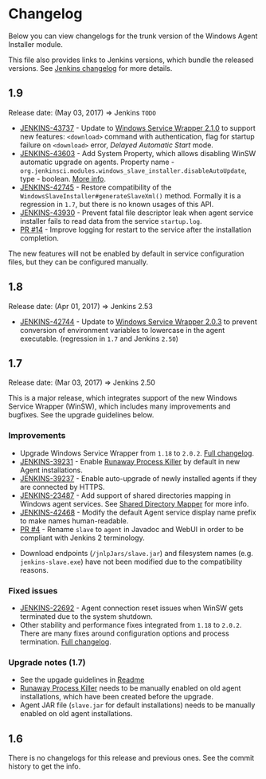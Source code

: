 Changelog
====

Below you can view changelogs for the trunk version of the Windows Agent Installer module.

This file also provides links to Jenkins versions, which bundle the released versions.
See [Jenkins changelog](https://jenkins.io/changelog/) for more details.

## 1.9

Release date: (May 03, 2017) => Jenkins `TODO`

* [JENKINS-43737](https://issues.jenkins-ci.org/browse/JENKINS-43737) -
Update to [Windows Service Wrapper 2.1.0](https://github.com/kohsuke/winsw/blob/master/CHANGELOG.md#210) to support new features: `<download>` command with authentication, flag for startup failure on `<download>` error, _Delayed Automatic Start_ mode.
* [JENKINS-43603](https://issues.jenkins-ci.org/browse/JENKINS-43603) -
Add System Property, which allows disabling WinSW automatic upgrade on agents.
Property name - `org.jenkinsci.modules.windows_slave_installer.disableAutoUpdate`, type - boolean. 
[More info](README.md#disabling-automatic-upgrade).
* [JENKINS-42745](https://issues.jenkins-ci.org/browse/JENKINS-42745) -
Restore compatibility of the `WindowsSlaveInstaller#generateSlaveXml()` method.
Formally it is a regression in `1.7`, but there is no known usages of this API.
* [JENKINS-43930](https://issues.jenkins-ci.org/browse/JENKINS-43930) -
Prevent fatal file descriptor leak when agent service installer fails to read data from the service `startup.log`.
* [PR #14](https://github.com/jenkinsci/windows-slave-installer-module/pull/14) -
Improve logging for restart to the service after the installation completion.

The new features will not be enabled by default in service configuration files, but they can be configured manually.

## 1.8 

Release date: (Apr 01, 2017) => Jenkins 2.53

* [JENKINS-42744](https://issues.jenkins-ci.org/browse/JENKINS-42744) -
Update to [Windows Service Wrapper 2.0.3](https://github.com/kohsuke/winsw/blob/master/CHANGELOG.md#203)
to prevent conversion of environment variables to lowercase in the agent executable. 
(regression in `1.7` and Jenkins `2.50`)

## 1.7

Release date: (Mar 03, 2017) => Jenkins 2.50

This is a major release, which integrates support of the new Windows Service Wrapper (WinSW), which includes many improvements and bugfixes.
See the upgrade guidelines below.

### Improvements

* Upgrade Windows Service Wrapper from `1.18` to `2.0.2`.
[Full changelog](https://github.com/kohsuke/winsw/blob/master/CHANGELOG.md).
* [JENKINS-39231](https://issues.jenkins-ci.org/browse/JENKINS-39231) - 
Enable [Runaway Process Killer](https://github.com/kohsuke/winsw/blob/master/doc/extensions/runawayProcessKiller.md) by default in new Agent installations. 
* [JENKINS-39237](https://issues.jenkins-ci.org/browse/JENKINS-39237) - 
Enable auto-upgrade of newly installed agents if they are connected by HTTPS.
* [JENKINS-23487](https://issues.jenkins-ci.org/browse/JENKINS-23487) - 
Add support of shared directories mapping in Windows agent services.
See [Shared Directory Mapper](https://github.com/kohsuke/winsw/blob/master/doc/extensions/sharedDirectoryMapper.md) for more info.
* [JENKINS-42468](https://issues.jenkins-ci.org/browse/JENKINS-42468) - 
Modify the default Agent service display name prefix to make names human-readable.
* [PR #4](https://github.com/jenkinsci/windows-slave-installer-module/pull/4) - 
Rename `slave` to `agent` in Javadoc and WebUI in order to be compliant with Jenkins 2 terminology.
 - Download endpoints (`/jnlpJars/slave.jar`) and filesystem names (e.g. `jenkins-slave.exe`) have not been modified due to the compatibility reasons.

### Fixed issues
* [JENKINS-22692](https://issues.jenkins-ci.org/browse/JENKINS-22692) - 
Agent connection reset issues when WinSW gets terminated due to the system shutdown.
* Other stability and performance fixes integrated from `1.18` to `2.0.2`.
There are many fixes around configuration options and process termination.
[Full changelog](https://github.com/kohsuke/winsw/blob/master/CHANGELOG.md).


### Upgrade notes (1.7)
* See the upgade guidelines in [Readme](./README.md)
* [Runaway Process Killer](https://github.com/kohsuke/winsw/blob/master/doc/extensions/runawayProcessKiller.md) needs to be manually enabled on old agent installations, which have been created before the upgrade.
* Agent JAR file (`slave.jar` for default installations) needs to be manually enabled on old agent installations.

## 1.6

There is no changelogs for this release and previous ones.
See the commit history to get the info.
